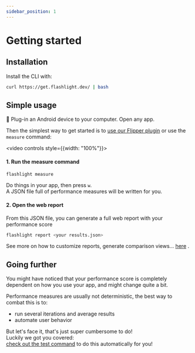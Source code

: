 ```yaml
---
sidebar_position: 1
---
```


# Getting started

## Installation

Install the CLI with:

```bash
curl https://get.flashlight.dev/ | bash
```

## Simple usage

🔌 Plug-in an Android device to your computer. Open any app.


Then the simplest way to get started is to [use our Flipper plugin](./flipper) or use the `measure` command:

<video controls style={{width: "100%"}}>
  <source src="https://user-images.githubusercontent.com/4534323/216979081-9caf4448-bb83-4952-bf59-797a67412309.mp4"/>
</video>

#### 1. Run the measure command
```bash
flashlight measure
```
Do things in your app, then press `w`.  
A JSON file full of performance measures will be written for you.

#### 2. Open the web report
From this JSON file, you can generate a full web report with your performance score 
```bash
flashlight report <your results.json>
```

See more on how to customize reports, generate comparison views... [here](report) .

## Going further

You might have noticed that your performance score is completely dependent on how you use your app, and might change quite a bit.

Performance measures are usually not deterministic, the best way to combat this is to:
- run several iterations and average results
- automate user behavior


But let's face it, that's just super cumbersome to do!   
Luckily we got you covered:  
[check out the test command](test) to do this automatically for you!
